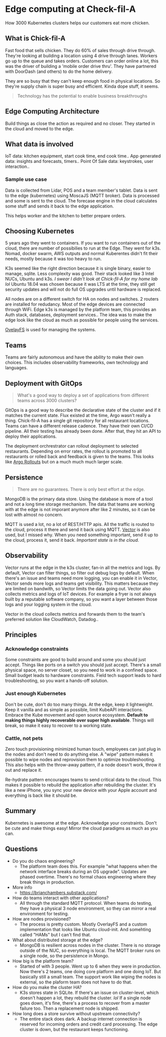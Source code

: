 # Edge computing at Check-fil-A

How 3000 Kubernetes clusters helps our customers eat more chicken. 

## What is Chick-fil-A

Fast food that sells chicken. They do 60% of sales through drive through. They're looking at
building a location using 4 drive through lanes. Workers go up to the queue and takes orders.
Customers can order online a lot, this was the driver of building a 'mobile order drive thru'.
They have partnered with DoorDash (and others) to do the home delivery.

They are so busy that they can't keep enough food in physical locations. So they're supply chain
is super busy and efficient. Kinda dope stuff, it seems.

> Technology has the potential to enable business breakthroughs

## Edge Computing Architecture

Build things as close the action as required and no closer. They started in the cloud and moved to the
edge.

## What data is involved

IoT data: kitchen equipment, start cook time, end cook time..
App generated data: insights and forecasts, timers..
Point Of Sale data: keystrokes, user interaction..

### Sample use case

Data is collected from Lidar, POS and a team member's tablet. Data is sent to the edge (kubernetes) using MoscaJS (MQTT broker).
Data is processed and some is sent to the cloud. The forecase engine in the cloud calculates some stuff and sends it back to the 
edge application.

This helps worker and the kitchen to better prepare orders.

## Choosing Kubernetes

5 years ago they went to containers. If you want to run containers out of the cloud, there are number of possibilies
to run at the Edge. They went for k3s. Nomad, docker swarm, AWS outputs and normal Kuberentes didn't fit their needs,
mostly because it was too heavy to run.

K3s seemed like the right direction because it is single binary, easier to manage, sqlite. Less complexity was good. Their stack
looked like 3 Intel NUCs, Ubuntu and k3s. _I swear I didn't look at Chick-fil-A for my home lab lol_ Ubuntu 18.04 was chosen because
it was LTS at the time, they still get security updates and will not do full OS upgrades until hardware is replaced.

All nodes are on a different switch for HA on nodes and switches. 2 routers are installed for redudancy. Most of the edge devices
are connected through WiFi. Edge k3s is managed by the platform team, this provides an Auth stack, databases, deployment services..
The idea was to make the edge look like the cloud as much as possible for people using the services.

[OvelayFS](https://en.wikipedia.org/wiki/OverlayFS) is used for managing the systems.

## Teams

Teams are fairly autonomous and have the ability to make their own choices. This includes observability frameworks, own
technology and languages.

## Deployment with GitOps

> What's a good way to deploy a set of applications from different teams across 3000 clusters?

GitOps is a good way to describe the declarative state of the cluster and if it matches the
current state. Flux existed at the time, Argo wasn't really a thing. Chick-fil-A has a single git repository for
all restaurant locations. Teams can have a different release cadence. They have their own CI/CD pipeline. All their testing
has already been done. After that, they hit an API to deploy their applications.

The deployment orchrestrator can rollout deployment to selected restaurants. Depending on error rates, the rollout is
promoted to all restaurants or rolled back and feedback is given to the teams. This looks like [Argo Rollouts](https://argo-rollouts.readthedocs.io/en/stable/) 
but on a much much much larger scale.

## Persistence

> There are no guarantees. There is only best effort at the edge.

MongoDB is the primary data store. Using the database is more of a tool and not a long time storage mechanism. The data that teams are working
with at the edge is not imporant anymore after like 2 minutes, so it can be lost with almost no concern.

MQTT is used a lot, no a lot of REST/HTTP apis. All the traffic is routed to the cloud, process it there and send it back using MQTT.
[Vector](https://vector.dev/) is also used, but I missed why. 
When you need something important, send it up to the cloud, process it, send it back. *Important state is in the cloud*.

## Observability

Vector runs at the edge in the k3s cluster, fan-in all the metrics and logs. By default, Vector can filter things, so filter out
debug logs by default. When there's an issue and teams need more logging, you can enable it in Vector, Vector sends more logs and teams
get visibility. This matters because they are limited on bandwith, so Vector limits the data going out. Vector also collects metrics
and logs of IoT devices. For example a fryer is not always built by a reputable software company, so you want a layer between those logs and
your logging system in the cloud.

Vector in the cloud collects metrics and forwards them to the team's preferred solution like CloudWatch, Datadog..

## Principles

### Acknowledge constraints

Some constraints are good to build around and some you should just accept. Things like ports on a switch you should just accept. There's a small
physical space, no server closet, so you need to work in a confined space. Small budget leads to hardware constraints. Field tech support leads
to hard troubleshooting, so you want a hands-off solution.

### Just enough Kubernetes

Don't be cute, don't do too many things. At the edge, keep it lightweight. Keep it vanilla and as simple as possible, limit KubeAPI interactions.
Embrace the Kube movement and open source ecosystem. **Default to making things highly recoverable over super high available**. Things will break,
so make it easy to recover to a working state.

### Cattle, not pets

Zero touch provisioning minimized human touch, employees can just plug in the nodes and don't need to do anything else. A "wipe" pattern makes it possible
to wipe nodes and reprovision them to optimize troubleshooting. This also helps with the throw-away pattern, if a node doesn't work, throw it out and
replace it.

Re-hydrate pattern encourages teams to send critical data to the cloud. This makes it possible to rebuild the application after rebuilding the cluster.
It's like a new iPhone, you sync your new device with your Apple account and everything is back like it should be.

## Summary

Kubernetes is awesome at the edge. Acknowledge your constraints. Don't be cute and make things easy! Mirror the cloud paradigms as much as you can.

## Questions

- Do you do chaos engineering?
  - The platform team does this. For example "what happens when the network interface breaks during an OS upgrade". Updates are phased overtime. There's no
    formal chaos engineering where they break things in production.
- More info
  - https://brianchambers.substack.com/
- How do teams interact with other applications?
  - All through the standard MQTT protocol. When teams do testing, they have a physical 3 node environment, so they can mirror a real environment for testing.
- How are nodes provisioned?
  - The process is pretty custom. Mostly OverlayFS and a custom implementation that looks like Ubuntu cloud-init. And somehting called "HAMs" but I can't find that.
- What about distributed storage at the edge?
  - MongoDB is resilient across nodes in the cluster. There is no storage outside of the NUC, so everything is local. The MQTT broker runs on a single node, so the persistence in Mongo.
- How big is the platform team?
  - Started of with 3 people. Went up to 6 when they were in production. Now there's 2 teams, one doing core platform and one doing IoT. But basically still a small team. The support
    work like wiping the nodes is external, so the plaform team does not have to do that.
- How do you make the cluster HA?
  - K3s stores state in SQLite. If there's an issue on cluster-level, which doesn't happen a lot, they rebuild the cluster. _lol_ If a single node goes down, it's fine, there's a 
    process to recover from a master failure too. Then a replacement node is shipped.
- How long does a store survive without upstream connectivity?
  - The entire stack does dark. A backup internet connection is reserved for incoming orders and credit card processing. The edge cluster is down, but the restaurant keeps functioning.
